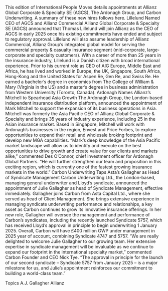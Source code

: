 This edition of International People Moves details appointments at Allianz Global Corporate & Specialty SE (AGCS), The Ardonagh Group, and Carbon Underwriting.
A summary of these new hires follows here.
Lillelund Named CEO of AGCS and Allianz Commercial
Allianz Global Corporate & Specialty SE (AGCS) announced that Thomas Lillelund will join Allianz as the CEO of AGCS in early 2025 once his existing commitments have ended and subject to regulatory approval. Lillelund will also assume leadership of Allianz Commercial, Allianz Group’s integrated global model for serving the commercial property & casualty insurance segment (mid-corporate, large-corporate and specialty customers).
With a career of more than 25 years in the insurance industry, Lillelund is a Danish citizen with broad international experience. Prior to his current role as CEO of AIG Europe, Middle East and Africa, he has lived and worked in Europe, the UK, Singapore, South Africa, Hong-Kong and the United States for Aspen Re, Gen Re, and Swiss Re.
He earned a bachelor’s degree in economics from The College of William & Mary (Virginia in the US) and a master’s degree in business administration from Western University (Toronto, Canada).
Ardonagh Names Allianz’s Mitchell to Spearhead Asia Growth
The Ardonagh Group, the London-based independent insurance distribution platform, announced the appointment of Mark Mitchell to support the expansion of its business operations in Asia.
Mitchell was formerly the Asia Pacific CEO of Allianz Global Corporate & Specialty and brings 35 years of industry experience, including 25 in the Asian insurance market.
Based in Singapore, Mitchell will work with Ardonagh’s businesses in the region, Envest and Price Forbes, to explore opportunities to expand their retail and wholesale broking footprint and develop new MGA capabilities.
“Mark’s deep knowledge of the Asia Pacific market landscape will allow us to identify and execute on the best opportunities to drive growth and create value for our clients and markets alike,” commented Des O’Connor, chief investment officer for Ardonagh Global Partners. “He will further strengthen our team and proposition in this exciting region, which is currently one of the fastest growing insurance markets in the world.”
Carbon Underwriting Taps Asta’s Gallagher as Head of Syndicate Management
Carbon Underwriting Ltd., the London-based, managing general underwriter and Lloyd’s syndicate, announced the appointment of Julie Gallagher as head of Syndicate Management, effective immediately.
Gallagher joins Carbon from Asta Capital Ltd., where she served as head of Client Management. She brings extensive experience in managing syndicate underwriting performance and relationships, a key asset as Carbon continues to grow its innovative insurance offerings.
In her new role, Gallagher will oversee the management and performance of Carbon’s syndicates, including the recently launched Syndicate 5757, which has received Lloyd’s approval in principle to begin underwriting 1 January 2025.
Overall, Carbon will have £400 million GWP under management in 2025 year of account, combining Syndicate 4747 and 5757.
“We are really delighted to welcome Julie Gallagher to our growing team. Her extensive expertise in syndicate management will be invaluable as we continue to expand our footprint in the international specialty market,” commented Carbon Founder and CEO Nick Tye. “The approval in principle for the launch of our second syndicate – Syndicate 5757 from January 2025 – is a major milestone for us, and Julie’s appointment reinforces our commitment to building a world-class team.”

Topics
A.J. Gallagher
Allianz
